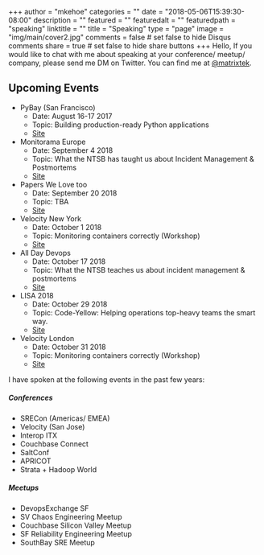 +++
author = "mkehoe"
categories = ""
date = "2018-05-06T15:39:30-08:00"
description = ""
featured = ""
featuredalt = ""
featuredpath = "speaking"
linktitle = ""
title = "Speaking"
type = "page"
image = "img/main/cover2.jpg"
comments = false     # set false to hide Disqus comments
share = true        # set false to hide share buttons
+++
Hello, If you would like to chat with me about speaking at your conference/ meetup/ company, please send me DM on Twitter. You can find me at [@matrixtek](https://twitter.com/matrixtek).

## Upcoming Events
* PyBay (San Francisco)
  * Date: August 16-17 2017
  * Topic: Building production-ready Python applications
  * [Site](https://pybay.com/)
* Monitorama Europe
  * Date: September 4 2018
  * Topic: What the NTSB has taught us about Incident Management & Postmortems
  * [Site](http://monitorama.eu/)
* Papers We Love too
  * Date: September 20 2018
  * Topic: TBA
  * [Site](https://www.meetup.com/papers-we-love-too/events/253315866/)
* Velocity New York
  * Date: October 1 2018
  * Topic: Monitoring containers correctly (Workshop)
  * [Site](https://conferences.oreilly.com/velocity/vl-ny/)
* All Day Devops
  * Date: October 17 2018
  * Topic: What the NTSB teaches us about incident management & postmortems
  * [Site](https://www.alldaydevops.com/)
* LISA 2018
  * Date: October 29 2018
  * Topic: Code-Yellow: Helping operations top-heavy teams the smart way.
  * [Site](https://www.usenix.org/conference/lisa18)
* Velocity London
  * Date: October 31 2018
  * Topic: Monitoring containers correctly (Workshop)
  * [Site](https://conferences.oreilly.com/velocity/vl-eu/)

I have spoken at the following events in the past few years:

##### Conferences
* SRECon (Americas/ EMEA)
* Velocity (San Jose)
* Interop ITX
* Couchbase Connect
* SaltConf
* APRICOT
* Strata + Hadoop World

##### Meetups
* DevopsExchange SF
* SV Chaos Engineering Meetup
* Couchbase Silicon Valley Meetup
* SF Reliability Engineering Meetup
* SouthBay SRE Meetup
